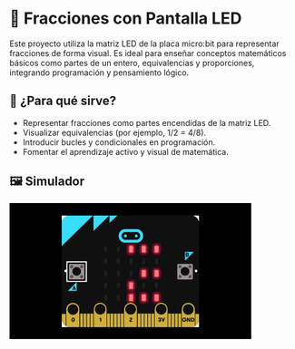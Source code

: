 # 🧮 Fracciones con Pantalla LED

Este proyecto utiliza la matriz LED de la placa micro:bit para representar fracciones de forma visual. Es ideal para enseñar conceptos matemáticos básicos como partes de un entero, equivalencias y proporciones, integrando programación y pensamiento lógico.

## 🎯 ¿Para qué sirve?

- Representar fracciones como partes encendidas de la matriz LED.
- Visualizar equivalencias (por ejemplo, 1/2 = 4/8).
- Introducir bucles y condicionales en programación.
- Fomentar el aprendizaje activo y visual de matemática.

## 🖼 Simulador

![](Images/Gif1.gif)
